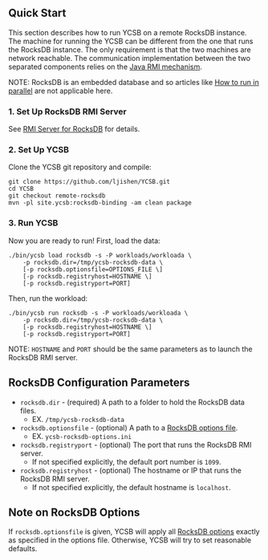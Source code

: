 <!--
Copyright (c) 2012 - 2020 YCSB contributors. All rights reserved.

Licensed under the Apache License, Version 2.0 (the "License"); you
may not use this file except in compliance with the License. You
may obtain a copy of the License at

http://www.apache.org/licenses/LICENSE-2.0

Unless required by applicable law or agreed to in writing, software
distributed under the License is distributed on an "AS IS" BASIS,
WITHOUT WARRANTIES OR CONDITIONS OF ANY KIND, either express or
implied. See the License for the specific language governing
permissions and limitations under the License. See accompanying
LICENSE file.
-->

## Quick Start

This section describes how to run YCSB on a remote RocksDB instance. The machine for running the YCSB can be different from the one that runs the RocksDB instance. The only requirement is that the two machines are network reachable. The communication implementation between the two separated components relies on the [Java RMI mechanism](https://docs.oracle.com/javase/tutorial/rmi/overview.html).

NOTE: RocksDB is an embedded database and so articles like [How to run in parallel](https://github.com/brianfrankcooper/YCSB/wiki/Running-a-Workload-in-Parallel) are not applicable here.


### 1. Set Up RocksDB RMI Server

See [RMI Server for RocksDB](https://github.com/ljishen/rocksdbjni-rmi) for details.


### 2. Set Up YCSB

Clone the YCSB git repository and compile:

    git clone https://github.com/ljishen/YCSB.git
    cd YCSB
    git checkout remote-rocksdb
    mvn -pl site.ycsb:rocksdb-binding -am clean package


### 3. Run YCSB

Now you are ready to run! First, load the data:

    ./bin/ycsb load rocksdb -s -P workloads/workloada \
        -p rocksdb.dir=/tmp/ycsb-rocksdb-data \
        [-p rocksdb.optionsfile=OPTIONS_FILE \]
        [-p rocksdb.registryhost=HOSTNAME \]
        [-p rocksdb.registryport=PORT]

Then, run the workload:

    ./bin/ycsb run rocksdb -s -P workloads/workloada \
        -p rocksdb.dir=/tmp/ycsb-rocksdb-data \
        [-p rocksdb.registryhost=HOSTNAME \]
        [-p rocksdb.registryport=PORT]

NOTE: `HOSTNAME` and `PORT` should be the same parameters as to launch the RocksDB RMI server.


## RocksDB Configuration Parameters

* ```rocksdb.dir``` - (required) A path to a folder to hold the RocksDB data files.
    * EX. ```/tmp/ycsb-rocksdb-data```
* ```rocksdb.optionsfile``` - (optional) A path to a [RocksDB options file](https://github.com/facebook/rocksdb/wiki/RocksDB-Options-File).
    * EX. ```ycsb-rocksdb-options.ini```
* ```rocksdb.registryport``` - (optional) The port that runs the RocksDB RMI server.
    * If not specified explicitly, the default port number is `1099`.
* ```rocksdb.registryhost``` - (optional) The hostname or IP that runs the RocksDB RMI server.
    * If not specified explicitly, the default hostname is `localhost`.


## Note on RocksDB Options

If `rocksdb.optionsfile` is given, YCSB will apply all [RocksDB options](https://github.com/facebook/rocksdb/wiki/Setup-Options-and-Basic-Tuning) exactly as specified in the options file. Otherwise, YCSB will try to set reasonable defaults.
